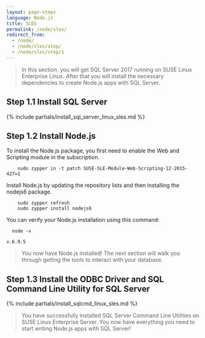 ```yaml
---
layout: page-steps
language: Node.js
title: SLES
permalink: /node/sles/
redirect_from:
  - /node/
  - /node/sles/step/
  - /node/sles/step/1
---
```


> In this section, you will get SQL Server 2017 running on SUSE Linux Enterprise Linux. After that you will install the necessary dependencies to create Node.js apps with SQL Server.

## Step 1.1 Install SQL Server
{% include partials/install_sql_server_linux_sles.md %}

## Step 1.2 Install Node.js

To install the Node.js package, you first need to enable the Web and Scripting module in the subscription.

```terminal
    sudo zypper in -t patch SUSE-SLE-Module-Web-Scripting-12-2015-427=1    
```    
Install Node.js by updating the repository lists and then installing the nodejs6 package.

```terminal
    sudo zypper refresh
    sudo zypper install nodejs6
```    
You can verify your Node.js installation using this command:

```terminal
  node -v
```

```results
v.6.9.5
```
> You now have Node.js installed! The next section will walk you through getting the tools to interact with your database.

## Step 1.3 Install the ODBC Driver and SQL Command Line Utility for SQL Server

{% include partials/install_sqlcmd_linux_sles.md %}
    
> You have successfully installed SQL Server Command Line Utilities on SUSE Linux Enterprise Server. You now have everything you need to start writing Node.js apps with SQL Server!
